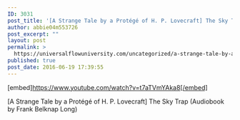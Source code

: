 ```yaml
---
ID: 3031
post_title: '[A Strange Tale by a Protégé of H. P. Lovecraft] The Sky Trap (Audiobook by Frank Belknap Long)'
author: abbie04m553726
post_excerpt: ""
layout: post
permalink: >
  https://universalflowuniversity.com/uncategorized/a-strange-tale-by-a-protege-of-h-p-lovecraft-the-sky-trap-audiobook-by-frank-belknap-long/
published: true
post_date: 2016-06-19 17:39:55
---
```

[embed]https://www.youtube.com/watch?v=t7aTVmYAka8[/embed]<br>
<p>[A Strange Tale by a Protégé of H. P. Lovecraft] The Sky Trap (Audiobook by Frank Belknap Long)</p>